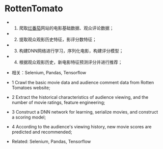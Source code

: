 # RottenTomato

* 1. 爬取[烂番茄](https://www.rottentomatoes.com/)网站的电影基础数据、观众评论数据；
* 2. 提取观众观影历史特征，影评分数特征；
* 3. 构建DNN网络进行学习，序列化电影，构建评分模型；
* 4. 根据观众观影历史，新电影特征预测评分并进行推荐；

* 相关：Selenium, Pandas, Tensorflow

* 1 Crawl the basic movie data and audience comment data from Rotten Tomatoes website;
* 2 Extract the historical characteristics of audience viewing, and the number of movie ratings, feature engineering;
* 3 Construct a DNN network for learning, serialize movies, and construct a scoring model;
* 4 According to the audience's viewing history, new movie scores are predicted and recommended;

* Related: Selenium, Pandas, Tensorflow
